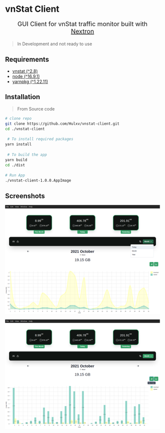 # vnStat Client

<p style='text-align:center;font-size:20px'>
 GUI Client for vnStat traffic monitor built with <a href='https://github.com/saltyshiomix/nextron/tree/v7.1.0'>Nextron</a>
</p>

> In Development and not ready to use

## Requirements

- [vnstat (^2.8)](https://github.com/vergoh/vnstat)
- [node (^16.9.1)](https://nodejs.org/en/)
- [yarnpkg (^1.22.11)](https://yarnpkg.com/getting-started/install)

## Installation

> From Source code

```bash
# clone repo
git clone https://github.com/Hulxv/vnstat-client.git
cd ./vnstat-client

 # To install required packages
yarn install

 # To build the app
yarn build
cd ./dist

# Run App
./vnstat-client-1.0.0.AppImage
```

## Screenshots

![line chart](screenshots/Screenshot-lineChart.png)

![bar chart](screenshots/Screenshot-BarChart.png)
